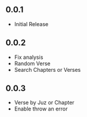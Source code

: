 ## 0.0.1

* Initial Release

## 0.0.2

* Fix analysis
* Random Verse
* Search Chapters or Verses

## 0.0.3

* Verse by Juz or Chapter
* Enable throw an error